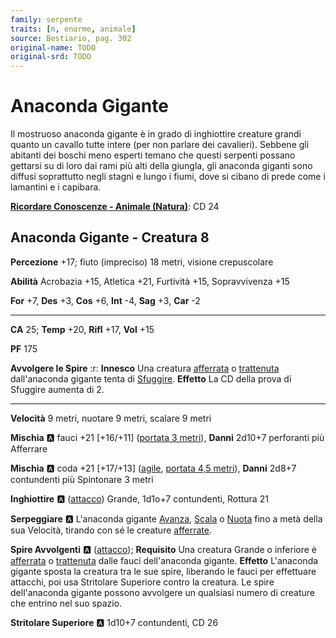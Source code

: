 ```yaml
---
family: serpente
traits: [n, enorme, animale]
source: Bestiario, pag. 302
original-name: TODO
original-srd: TODO
---
```


# Anaconda Gigante

Il mostruoso anaconda gigante è in grado di inghiottire creature grandi quanto un cavallo tutte intere (per non parlare dei cavalieri). Sebbene gli abitanti dei boschi meno esperti temano che questi serpenti possano gettarsi su di loro dai rami più alti della giungla, gli anaconda giganti sono diffusi soprattutto negli stagni e lungo i fiumi, dove si cibano di prede come i lamantini e i capibara.

**[Ricordare Conoscenze - Animale (Natura)](/azioni/ricordare-conoscenze)**: CD 24

## Anaconda Gigante - Creatura 8

**Percezione** +17; fiuto (impreciso) 18 metri, visione crepuscolare

**Abilità** Acrobazia +15, Atletica +21, Furtività +15, Sopravvivenza +15

**For** +7, **Des** +3, **Cos** +6, **Int** -4, **Sag** +3, **Car** -2

***

**CA** 25; **Temp** +20, **Rifl** +17, **Vol** +15

**PF** 175

**Avvolgere le Spire** :r: **Innesco** Una creatura [afferrata](/condizioni/afferrato) o [trattenuta](/condizioni/trattenuto) dall'anaconda gigante tenta di [Sfuggire](/azioni/sfuggire). **Effetto** La CD della prova di Sfuggire aumenta di 2.

***

**Velocità** 9 metri, nuotare 9 metri, scalare 9 metri

**Mischia** :a: fauci +21 \[+16/+11] ([portata 3 metri](/tratti/portata)), **Danni** 2d10+7 perforanti più Afferrare

**Mischia** :a: coda +21 \[+17/+13] ([agile](/tratti/agile), [portata 4,5 metri](/tratti/portata)), **Danni** 2d8+7 contundenti più Spintonare 3 metri

**Inghiottire** :a:  ([attacco](/tratti/attacco)) Grande, 1d1o+7 contundenti, Rottura 21

**Serpeggiare** :a: L'anaconda gigante [Avanza](/azioni/avanzare), [Scala](/azioni/scalare) o [Nuota](/azioni/nuotare) fino a metà della sua Velocità, tirando con sé le creature [afferrate](/condizioni/afferrato).

**Spire Avvolgenti** :a: ([attacco](/tratti/attacco)); **Requisito** Una creatura Grande o inferiore è [afferrata](/condizioni/afferrato) o [trattenuta](/condizioni/afferrato) dalle fauci dell'anaconda gigante. **Effetto** L'anaconda gigante sposta la creatura tra le sue spire, liberando le fauci per effettuare attacchi, poi usa Stritolare Superiore contro la creatura. Le spire dell'anaconda gigante possono avvolgere un qualsiasi numero di creature che entrino nel suo spazio.

**Stritolare Superiore** :a:  1d10+7 contundenti, CD 26
